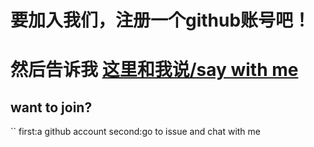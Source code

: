 # 要加入我们，注册一个github账号吧！
# 然后告诉我 [这里和我说/say with me]( https://github.com/cpp-is-abest-language/src/issues/1)
## want to join?
``
first:a github account
second:go to issue and chat with me
```
